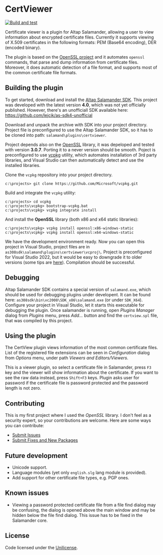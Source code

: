 # CertViewer

[![Build and test](https://github.com/lejcik/certviewer/actions/workflows/test.yml/badge.svg)](https://github.com/lejcik/certviewer/actions/workflows/test.yml)

Certificate viewer is a plugin for Altap Salamander, allowing a user to view information about encrypted certificate files. Currently it supports viewing of X.509 certificates in the following formats: PEM (Base64 encoding), DER (encoded binary).

The plugin is based on the [OpenSSL project](http://www.openssl.org/) and it automates `openssl` commands,
that parse and dump information from certificate files. Moreover, it does automatic detection of a file format, and supports most of the common certificate file formats.

## Building the plugin

To get started, download and install the [Altap Salamander SDK](https://www.altap.cz/salamander/downloads/sdk/). This project was developed with the latest version **4.0**, which was not yet officially published. However, there's an unofficiall SDK available here: https://github.com/lejcik/as-sdk4-unofficial

Download and unpack the archive with SDK into your project directory. Project file is preconfigured to use the Altap Salamander SDK, so it has to be cloned into path: `salamand\plugins\certviewer`.

Project depends also on the [OpenSSL](http://openssl.org) library, it was depeloped and tested with version **3.0.7**. Porting it to a never version should be smooth. Poject is preconfigured to use [vcpkg](https://github.com/Microsoft/vcpkg) utility, which automates installation of 3rd party libraries, and Visual Studio can then automatically detect and use the installed libraries.

Clone the `vcpkg` repository into your project directory.

```
c:\projects> git clone https://github.com/Microsoft/vcpkg.git
```

Build and integrate the `vcpkg` utility:

```
c:\projects> cd vcpkg
c:\projects\vcpkg> bootstrap-vcpkg.bat
c:\projects\vcpkg> vcpkg integrate install
```

And install the **OpenSSL** library (both x86 and x64 static libraries):

```
c:\projects\vcpkg> vcpkg install openssl:x86-windows-static
c:\projects\vcpkg> vcpkg install openssl:x64-windows-static
```

We have the development environment ready. Now you can open this project in Visual Studio, project files are in `as308sdk\salamand\plugins\certviewer\vcproj\`. Project is preconfigured for Visual Studio 2022, but it would be easy to downgrade it to older versions (some tips are [here](https://stackoverflow.com/questions/30741185/convert-downgrade-visual-studio-2015-solution-file-to-2013)). Compilation should be successful.

## Debugging

Altap Salamander SDK contains a special version of `salamand.exe`, which should be used for debugging plugins under developent. It can be found here: `as308sdk\bin\vc2008\SDK_x86\salamand.exe` (or under `SDK_X64`). Configure your project in Visual Studio, let it starts this executable for debugging the plugin. Once salamander is running, open *Plugins Manager* dialog from *Plugins* menu, press *Add...* button and find the `certview.spl` file, that was compiled by this project.

## Using the plugin

The CertView plugin views information of the most common certificate files. List of the registered file extensions can be seen in *Configuration* dialog from *Options* menu, under path *Viewers and Editors/Viewers*.

This is a viewer plugin, so select a certificate file in Salamander, press `F3` key and the viewer will show information about the certificate. If you want to see the raw data instead, press `Shift+F3` keys. Plugin asks user for password if the certificate file is password protected and the password length is not zero.

## Contributing

This is my first project where I used the *OpenSSL* library. I don't feel as a security expert, so your contributions are welcome. Here are some ways you can contribute:

* [Submit Issues](https://github.com/lejcik/certviewer/issues)
* [Submit Fixes and New Packages](https://github.com/lejcik/certviewer/pulls)

## Future development

* Unicode support.
* Language modules (yet only `english.slg` lang module is provided).
* Add support for other certificate file types, e.g. PGP ones.

## Known issues

* Viewing a password protected certificate file from a file find dialog may be confusing, the dialog is opened above the main window and may be hidden below the file find dialog. This issue has to be fixed in the Salamander core.

## License

Code licensed under the [Unilicense](LICENSE.txt).
